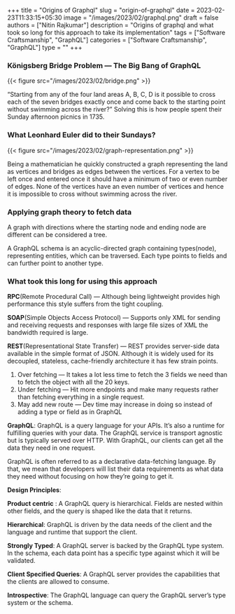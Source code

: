 +++
title = "Origins of Graphql"
slug = "origin-of-graphql"
date = 2023-02-23T11:33:15+05:30
image = "/images/2023/02/graphql.png"
draft = false
authors = ["Nitin Rajkumar"]
description = "Origins of graphql and what took so long for this approach to take its implementation"
tags = ["Software Craftsmanship", "GraphQL"]
categories = ["Software Craftsmanship", "GraphQL"]
type = ""
+++

### Königsberg Bridge Problem — The Big Bang of GraphQL

{{< figure src="/images/2023/02/bridge.png" >}}

“Starting from any of the four land areas A, B, C, D is it possible to cross each of the seven bridges exactly once and come back to the starting point without swimming across the river?” Solving this is how people spent their Sunday afternoon picnics in 1735.

### What Leonhard Euler did to their Sundays?

{{< figure src="/images/2023/02/graph-representation.png" >}}

Being a mathematician he quickly constructed a graph representing the land as vertices and bridges as edges between the vertices. For a vertex to be left once and entered once it should have a minimum of two or even number of edges. None of the vertices have an even number of vertices and hence it is impossible to cross without swimming across the river.

### Applying graph theory to fetch data

A graph with directions where the starting node and ending node are different can be considered a tree.

A GraphQL schema is an acyclic-directed graph containing types(node), representing entities, which can be traversed. Each type points to fields and can further point to another type.

### What took this long for using this approach

**RPC**(Remote Procedural Call) — Although being lightweight provides high performance this style suffers from the tight coupling.

**SOAP**(Simple Objects Access Protocol) — Supports only XML for sending and receiving requests and responses with large file sizes of XML the bandwidth required is large.

**REST**(Representational State Transfer) — REST provides server-side data available in the simple format of JSON. Although it is widely used for its decoupled, stateless, cache-friendly architecture it has few strain points.
  1. Over fetching — It takes a lot less time to fetch the 3 fields we need than to fetch the object with all the 20 keys.
  2. Under fetching — Hit more endpoints and make many requests rather than fetching everything in a single request.
  3. May add new route — Dev time may increase in doing so instead of adding a type or field as in GraphQL


**GraphQL**: GraphQL is a query language for your APIs. It’s also a runtime for fulfilling queries with your data. The GraphQL service is transport agnostic but is typically served over HTTP. With GraphQL, our clients can get all the data they need in one request.

GraphQL is often referred to as a declarative data-fetching language. By that, we mean that developers will list their data requirements as what data they need without focusing on how they’re going to get it.

**Design Principles**:

**Product centric** : A GraphQL query is hierarchical. Fields are nested within other fields, and the query is shaped like the data that it returns.

**Hierarchical**: GraphQL is driven by the data needs of the client and the language and runtime that support the client.

**Strongly Typed**: A GraphQL server is backed by the GraphQL type system. In the schema, each data point has a specific type against which it will be validated.

**Client Specified Queries**: A GraphQL server provides the capabilities that the clients are allowed to consume.

**Introspective**: The GraphQL language can query the GraphQL server’s type system or the schema.
